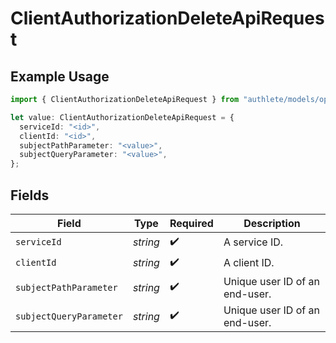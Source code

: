 # ClientAuthorizationDeleteApiRequest

## Example Usage

```typescript
import { ClientAuthorizationDeleteApiRequest } from "authlete/models/operations";

let value: ClientAuthorizationDeleteApiRequest = {
  serviceId: "<id>",
  clientId: "<id>",
  subjectPathParameter: "<value>",
  subjectQueryParameter: "<value>",
};
```

## Fields

| Field                           | Type                            | Required                        | Description                     |
| ------------------------------- | ------------------------------- | ------------------------------- | ------------------------------- |
| `serviceId`                     | *string*                        | :heavy_check_mark:              | A service ID.                   |
| `clientId`                      | *string*                        | :heavy_check_mark:              | A client ID.<br/>               |
| `subjectPathParameter`          | *string*                        | :heavy_check_mark:              | Unique user ID of an end-user.<br/> |
| `subjectQueryParameter`         | *string*                        | :heavy_check_mark:              | Unique user ID of an end-user.<br/> |